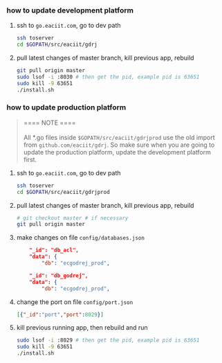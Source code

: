 ### how to update development platform

 1. ssh to `go.eaciit.com`, go to dev path

	```bash
	ssh toserver
	cd $GOPATH/src/eaciit/gdrj
	```

 2. pull latest changes of master branch, kill previous app, rebuild

	```bash
	git pull origin master
	sudo lsof -i :8030 # then get the pid, example pid is 63651
	sudo kill -9 63651
	./install.sh
	```


### how to update production platform

> ==== NOTE ==== <br /><br />All *.go files inside `$GOPATH/src/eaciit/gdrjprod` use the old import from `github.com/eaciit/gdrj`. So make sure when you are going to update the production platform, update the development platform first.

 1. ssh to `go.eaciit.com`, go to dev path

	```bash
	ssh toserver
	cd $GOPATH/src/eaciit/gdrjprod
	```

 2. pull latest changes of master branch, kill previous app, rebuild

	```bash
	# git checkout master # if necessary
	git pull origin master
	```

 3. make changes on file `config/databases.json`

	```json
	    "_id": "db_acl",
	    "data": {
	        "db": "ecgodrej_prod",
	```
	
	```json
	    "_id": "db_godrej",
	    "data": {
	        "db": "ecgodrej_prod",
	```

 4. change the port on file `config/port.json`

	```json
	[{"_id":"port","port":8029}]
	```

 5. kill previous running app, then rebuild and run

	```bash
	sudo lsof -i :8029 # then get the pid, example pid is 63651
	sudo kill -9 63651
	./install.sh
	```
